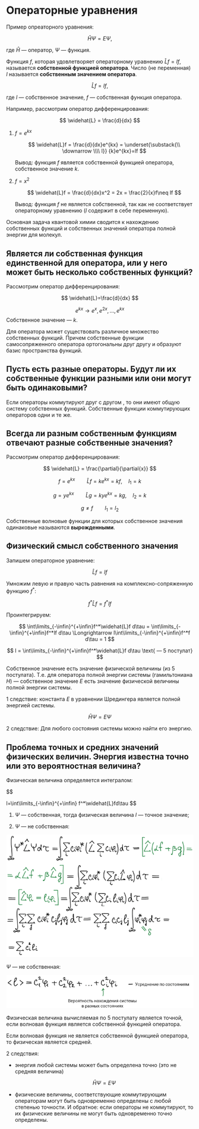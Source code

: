 # Операторные уравнения

Пример опреаторного уравнения:

$$
\widehat H\Psi=E\Psi,
$$

где $\widehat H$ — оператор, $\Psi$ — функция.


Функция $f$, которая удовлетворяет операторному уравнению $\widehat Lf = lf$, называется **собственной функцией оператора**. Число (не переменная) $l$ называется **собственным значением оператора**.

$$
\widehat Lf = lf,
$$

где $l$ — собственное значение, $f$ — собственная функция оператора.

Например, рассмотрим оператор дифференцирования:

$$
\widehat{L} = \frac{d}{dx}
$$


1. $f=e^{kx}$

    $$
    \widehat{L}f = \frac{d}{dx}e^{kx} = \underset{\substack{\\
    \downarrow \\\\ 
    l}}
    {k}e^{kx}=lf
    $$

    Вывод: функция $f$ является собственной функцией оператора, собственное значение  $k$.

2. $f = x^2$

    $$
    \widehat{L}f = \frac{d}{dx}x^2 = 2x = \frac{2}{x}f\neq lf
    $$

    Вывод: функция $f$ не является собственной, так как не соответствует операторному уравнению ($l$ содержит в себе переменную).

Основная задача квантовой химии сводится к нахождению собственных функций и собственных значений оператора полной энергии для молекул.

## Является ли собственная функция единственной для оператора, или у него может быть несколько собственных функций?

Рассмотрим оператор дифференцирования:

$$
\widehat{L}=\frac{d}{dx}
$$

$$
e^{kx} \longrightarrow e^x,e^{2x},...,e^{kx}
$$
Собственное значение — $k$.


Для оператора может существовать различное множество собственных функций. Причем собственные функции самосопряженного оператора ортогональны друг другу и образуют базис пространства функций.

## Пусть есть разные операторы. Будут ли их собственные функции разными или они могут быть одинаковыми?

Если операторы коммутируют друг с другом , то они имеют общую систему собственных функций. Собственные функции коммутирующих операторов одни и те же.

## Всегда ли разным собственным функциям отвечают разные собственные значения?

Рассмотрим оператор дифференцирования:

$$
\widehat{L} = \frac{\partial}{\partial{x}}
$$

$$
f = e^{kx} \qquad \widehat{L}f = ke^{kx} = kf, \quad l_1 =k
$$

$$
g = ye^{kx} \qquad \widehat{L}g = kye^{kx} = kg, \quad l_2 =k
$$

$$
g\neq f\qquad l_1=l_2
$$

Собственные волновые функции для которых собственное значения одинаковые называются **вырожденными**.

## Физический смысл собственного значения

Запишем операторное уравнение:

$$
\widehat{L}f=lf
$$

Умножим левую и правую часть равнения на комплексно-сопряженную функцию $f^*$:

$$
f^*\widehat{L}f=f^*lf
$$

Проинтегрируем:

$$
\int\limits_{-\infin}^{+\infin}f^*\widehat{L}f d\tau = \int\limits_{-\infin}^{+\infin}f^*lf d\tau \Longrightarrow l\int\limits_{-\infin}^{+\infin}f^*f d\tau = 1
$$

$$
l = \int\limits_{-\infin}^{+\infin}f^*\widehat{L}f d\tau \text{ — 5 постулат}
$$

Собственное значение есть значение физической величины (из 5 постулата). Т.е. для оператора полной энергии системы (гамильтониана $H$) — собственное значение $E$ есть значение физической величины полной энергии системы.

1 следствие: константа $E$ в уравнении Шредингера является полной энергией системы.

$$
\widehat{H}\Psi = E\Psi
$$

2 следствие: Для любого состояния системы можно найти его энергию.

## Проблема точных и средних значений физических величин. Энергия известна точно или это вероятностная величина?

Физическая величина определяется интегралом:

$$

l=\int\limits_{-\infin}^{+\infin} f^*\widehat{L}fd\tau
$$


1) $\Psi$ — собственная, тогда физическая величина $l$ — точное значение;

2) $\Psi$ — не собственная:

![](images/operatornye-uravneniya/operatornie_clip_image001_0015.png)

$\Psi$ — не собственная:

![](images/operatornye-uravneniya/operatornie_clip_image001_0018.png)

Физическая величина вычисляемая по 5 постулату является точной, если волновая функция является собственной функцией оператора.

Если волновая функция не является собственной функцией оператора, то физическая является средней.

2 следствия:

* энергия любой системы может быть определена точно (это не средняя величина)

    $$
    \widehat{H}\Psi=E\Psi
    $$

* физические величины, соответствующие коммутирующим операторам могут быть одновременно определены с любой степенью точности. И обратное: если операторы не коммутируют, то их физические величины не могут быть одновременно точно определены.

